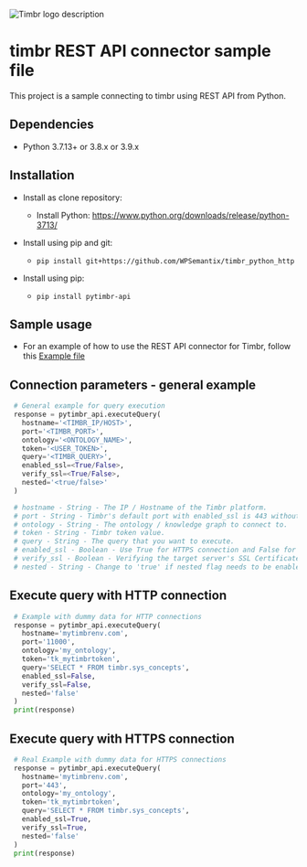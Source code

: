 ![Timbr logo description](https://timbr.ai/wp-content/uploads/2023/06/timbr-ai-l-5-226x60-1.png)

# timbr REST API connector sample file
This project is a sample connecting to timbr using REST API from Python.

## Dependencies
- Python 3.7.13+ or 3.8.x or 3.9.x

## Installation
- Install as clone repository:
  - Install Python: https://www.python.org/downloads/release/python-3713/

- Install using pip and git:
  - `pip install git+https://github.com/WPSemantix/timbr_python_http`

- Install using pip:
  - `pip install pytimbr-api`

## Sample usage
- For an example of how to use the REST API connector for Timbr, follow this [Example file](examples/example.py)

## Connection parameters - general example
 ```python
  # General example for query execution
  response = pytimbr_api.executeQuery(
    hostname='<TIMBR_IP/HOST>',
    port='<TIMBR_PORT>',
    ontology='<ONTOLOGY_NAME>',
    token='<USER_TOKEN>',
    query='<TIMBR_QUERY>',
    enabled_ssl=<True/False>,
    verify_ssl=<True/False>,
    nested='<true/false>'
  )

  # hostname - String - The IP / Hostname of the Timbr platform.
  # port - String - Timbr's default port with enabled_ssl is 443 without SSL is 11000.
  # ontology - String - The ontology / knowledge graph to connect to.
  # token - String - Timbr token value.
  # query - String - The query that you want to execute.
  # enabled_ssl - Boolean - Use True for HTTPS connection and False for HTTP connection.
  # verify_ssl - Boolean - Verifying the target server's SSL Certificate, use False to disable this process.
  # nested - String - Change to 'true' if nested flag needs to be enabled. make sure this flag contains string value not bool value.
 ```

## Execute query with HTTP connection
 ```python
  # Example with dummy data for HTTP connections
  response = pytimbr_api.executeQuery(
    hostname='mytimbrenv.com',
    port='11000',
    ontology='my_ontology',
    token='tk_mytimbrtoken',
    query='SELECT * FROM timbr.sys_concepts',
    enabled_ssl=False,
    verify_ssl=False,
    nested='false'
  )
  print(response)
```

## Execute query with HTTPS connection
 ```python
  # Real Example with dummy data for HTTPS connections
  response = pytimbr_api.executeQuery(
    hostname='mytimbrenv.com',
    port='443',
    ontology='my_ontology',
    token='tk_mytimbrtoken',
    query='SELECT * FROM timbr.sys_concepts',
    enabled_ssl=True,
    verify_ssl=True,
    nested='false'
  )
  print(response)
```

